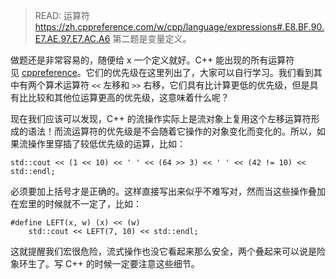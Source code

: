 > READ: 运算符 <https://zh.cppreference.com/w/cpp/language/expressions#.E8.BF.90.E7.AE.97.E7.AC.A6>
第二题是变量定义。

做题还是非常容易的，随便给 x 一个定义就好。C++ 能出现的所有运算符见 [cppreference](https://zh.cppreference.com/w/cpp/language/expressions#.E8.BF.90.E7.AE.97.E7.AC.A6)。它们的优先级在这里列出了，大家可以自行学习。我们看到其中有两个算术运算符 `<<` 左移和 `>>` 右移，它们具有比计算更低的优先级，但是具有比比较和其他位运算更高的优先级，这意味着什么呢？

现在我们应该可以发现，C++ 的流操作实际上是流对象上复用这个左移运算符形成的语法！而流运算符的优先级是不会随着它操作的对象变化而变化的。所以，如果流操作里穿插了较低优先级的运算，比如：
```
std::cout << (1 << 10) << ' ' << (64 >> 3) << ' ' << (42 != 10) << std::endl;
```
必须要加上括号才是正确的。这样直接写出来似乎不难写对，然而当这些操作叠加在宏里的时候就不一定了，比如：
```
#define LEFT(x, w) (x) << (w)
    std::cout << LEFT(7, 10) << std::endl;
```
这就提醒我们宏很危险，流式操作也没它看起来那么安全，两个叠起来可以说是险象环生了。写 C++ 的时候一定要注意这些细节。
